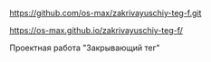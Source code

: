 https://github.com/os-max/zakrivayuschiy-teg-f.git

https://os-max.github.io/zakrivayuschiy-teg-f/

Проектная работа "Закрывающий тег"
